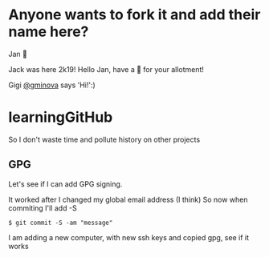 # Anyone wants to fork it and add their name here?

Jan :tada:

Jack was here 2k19! Hello Jan, have a 🌳 for your allotment!

Gigi [@gminova](https://github.com/gminova) says 'Hi!':)

# learningGitHub
So I don't waste time and pollute history on other projects

## GPG
Let's see if I can add GPG signing.

It worked after I changed my global email address (I think)
So now when commiting I'll add -S
```
$ git commit -S -am "message"
```

I am adding a new computer, with new ssh keys and copied gpg, see if it works


